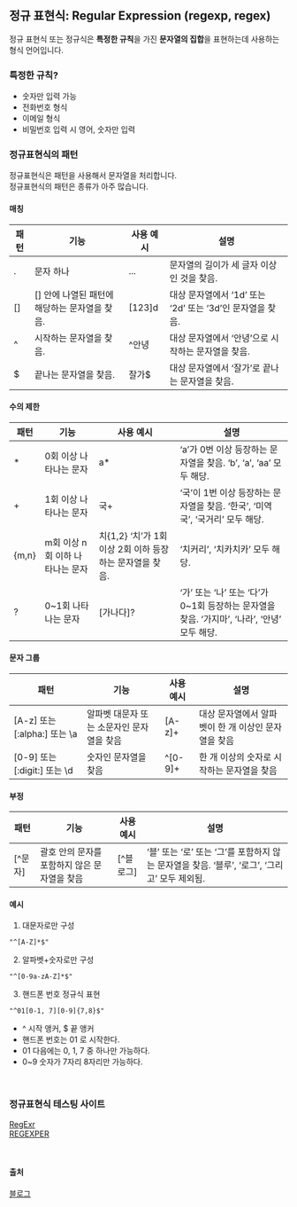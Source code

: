 ## 정규 표현식: Regular Expression (regexp, regex)

정규 표현식 또는 정규식은 **특정한 규칙**을 가진 **문자열의 집합**을 표현하는데 사용하는 형식 언어입니다.

### 특정한 규칙?

- 숫자만 입력 가능
- 전화번호 형식
- 이메일 형식
- 비밀번호 입력 시 영어, 숫자만 입력

### 정규표현식의 패턴

정규표현식은 패턴을 사용해서 문자열을 처리합니다.  
정규표현식의 패턴은 종류가 아주 많습니다.

#### 매칭

| 패턴 |	기능 |	사용 예시 |	설명 |
| -- | -- | -- | -- |
| .	| 문자 하나 |	... |	문자열의 길이가 세 글자 이상인 것을 찾음. |
| [] | [] 안에 나열된 패턴에 해당하는 문자열을 찾음. |	[123]d |	대상 문자열에서 ‘1d’ 또는 ‘2d’ 또는 ‘3d’인 문자열을 찾음. |
| ^ |	시작하는 문자열을 찾음. |	^안녕 |	대상 문자열에서 ‘안녕’으로 시작하는 문자열을 찾음. |
| $ |	끝나는 문자열을 찾음. |	잘가$ |	대상 문자열에서 ‘잘가’로 끝나는 문자열을 찾음. |

#### 수의 제한

| 패턴 |	기능 |	사용 예시 |	설명 |
| -- | -- | -- | -- |
| * |	0회 이상 나타나는 문자 |	a* |	‘a’가 0번 이상 등장하는 문자열을 찾음. ‘b’, ‘a’, ‘aa’ 모두 해당. |
| + |	1회 이상 나타나는 문자 |	국+ |	‘국’이 1번 이상 등장하는 문자열을 찾음. ‘한국’, ‘미역국’, ‘국거리’ 모두 해당. |
| {m,n} |	m회 이상 n회 이하 나타나는 문자 |	치{1,2}	‘치’가 1회 이상 2회 이하 등장하는 문자열을 찾음. | ‘치커리’, ‘치카치카’ 모두 해당. |
| ? |	0~1회 나타나는 문자 |	[가나다]? |	‘가’ 또는 ‘나’ 또는 ‘다’가 0~1회 등장하는 문자열을 찾음. ‘가지마’, ‘나라’, ‘안녕’ 모두 해당. |

#### 문자 그룹

| 패턴 |	기능 |	사용 예시 |	설명 |
| -- | -- | -- | -- |
| [A-z] 또는 [:alpha:] 또는 \a |	알파벳 대문자 또는 소문자인 문자열을 찾음 |	[A-z]+ |	대상 문자열에서 알파벳이 한 개 이상인 문자열을 찾음 |
| [0-9] 또는 [:digit:] 또는 \d |	숫자인 문자열을 찾음 |	^[0-9]+ |	한 개 이상의 숫자로 시작하는 문자열을 찾음 |

#### 부정

| 패턴 |	기능 |	사용 예시 |	설명 |
| -- | -- | -- | -- |
| [^문자] |	괄호 안의 문자를 포함하지 않은 문자열을 찾음 |	[^블로그] |	‘블’ 또는 ‘로’ 또는 ‘그’를 포함하지 않는 문자열을 찾음. ‘블루’, ‘로그’, ‘그리고’ 모두 제외됨. |

#### 예시

1. 대문자로만 구성
```
"^[A-Z]*$"
```

2. 알파벳+숫자로만 구성
```
"^[0-9a-zA-Z]*$"
```


3. 핸드폰 번호 정규식 표현  
```
"^01[0-1, 7][0-9]{7,8}$"
```
- ^ 시작 앵커, $ 끝 앵커
- 핸드폰 번호는 01 로 시작한다.
- 01 다음에는 0, 1, 7 중 하나만 가능하다.
- 0~9 숫자가 7자리 8자리만 가능하다.

<br>

### 정규표현식 테스팅 사이트
[RegExr](https://regexr.com/)  
[REGEXPER](https://regexper.com/)


<br>

#### 출처

[블로그](https://yurimkoo.github.io/analytics/2019/10/26/regular_expression.html)